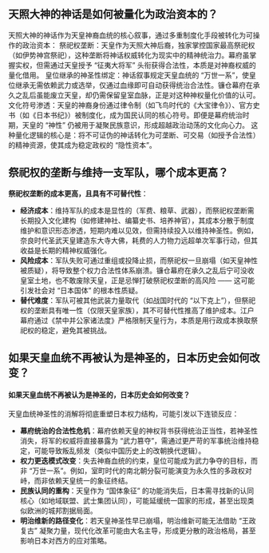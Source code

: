 ## 天照大神的神话是如何被量化为政治资本的？

天照大神的神话作为天皇神裔血统的核心叙事，通过多重制度化手段被转化为可操作的政治资本：
祭祀权垄断：天皇作为天照大神后裔，独家掌控国家最高祭祀权（如伊势神宫祭祀），这种垄断将神话权威转化为现实中的精神统治力。幕府虽掌握实权，但需通过天皇授予 “征夷大将军” 头衔获得合法性，本质是对神裔权威的量化借用。
皇位继承的神圣性绑定：神话叙事规定天皇血统的 “万世一系”，使皇位继承无需依赖武力或选举，仅通过血缘即可自动获得统治合法性。镰仓幕府在承久之乱后虽能废立天皇，却仍需保留皇室血脉，正是对这种神权量化价值的认可。
文化符号渗透：天皇的神裔身份通过律令制（如飞鸟时代的《大宝律令》）、官方史书（如《日本书纪》）被制度化，成为国民认同的核心符号。即便是幕府统治时期，天皇的 “神性” 仍被用于凝聚民族意识，形成超越政治动荡的文化向心力。
这种量化逻辑的核心是：将不可证伪的神话转化为可垄断、可交易（如授予合法性）的精神资源，使其成为稳定政权的 “隐性资本”。
## 祭祀权的垄断与维持一支军队，哪个成本更高？
**祭祀权垄断的成本更高，且具有不可替代性**：
- **经济成本**：维持军队的成本是显性的（军费、粮草、武器），而祭祀权垄断需长期投入文化建构（如修建神社、编纂史书、培养神官），其成本分散于制度维护和意识形态渗透，短期内难以见效，但需持续投入以维持神圣性。例如，奈良时代圣武天皇建造东大寺大佛，耗费的人力物力远超单次军事行动，但其收益是长期的精神权威强化。
- **风险成本**：军队失败可通过重组或投降止损，而祭祀权一旦崩塌（如天皇神性被质疑），将导致整个权力合法性体系崩溃。镰仓幕府在承久之乱后宁可没收皇室土地，也不敢废除天皇，正是忌惮打破祭祀权垄断的高风险 —— 这可能引发社会对 “日本国体” 的根本性质疑。
- **替代难度**：军队可被其他武装力量取代（如战国时代的 “以下克上”），但祭祀权的垄断具有唯一性（仅限天皇家族），其不可替代性推高了维护成本。江户幕府通过《禁中并公家诸法度》严格限制天皇行为，本质是用行政成本换取祭祀权的稳定，避免其被挑战。

## 如果天皇血统不再被认为是神圣的，日本历史会如何改变？

#### 如果天皇血统不再被认为是神圣的，日本历史会如何改变？

天皇血统神圣性的消解将彻底重塑日本权力结构，可能引发以下连锁反应：
- **幕府统治的合法性危机**：幕府依赖天皇的神权背书获得统治正当性，若神圣性消失，将军的权威将直接暴露为 “武力篡夺”，需通过更严苛的军事统治维持稳定，可能导致叛乱频发（类似中国历史上的改朝换代逻辑）。
- **权力更迭模式改变**：失去神裔血统的约束，皇位可能成为武力争夺的目标，而非 “万世一系”。例如，室町时代的南北朝分裂可能演变为永久性的多政权对峙，而非依赖天皇统一的象征终结。
- **民族认同的重构**：天皇作为 “国体象征” 的功能消失后，日本需寻找新的认同核心（如地域联盟、武士集团认同），可能延缓统一国家的形成，甚至出现类似欧洲的城邦割据局面。
- **明治维新的路径变化**：若天皇神圣性早已崩塌，明治维新可能无法借助 “王政复古” 凝聚力量，现代化改革可能由大名主导，形成更分散的政治格局，甚至影响日本对西方的应对策略。